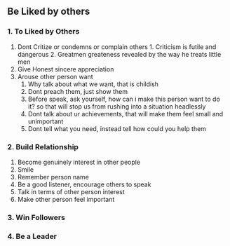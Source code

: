 ## Be Liked by others
### 1. To Liked by Others
1. Dont Critize or condemns or complain others
        1. Criticism is futile and dangerous
        2. Greatmen greateness revealed by the way he treats little men
3. Give Honest sincere appreciation
4. Arouse other person want
      1. Why talk about what we want, that is childish
      2. Dont preach them, just show them
      3. Before speak, ask yourself, how can i make this person want to do it? so that will stop us from rushing into a situation headlessly
      4. Dont talk about ur achievements, that will make them feel small and unimportant
      5. Dont tell what you need, instead tell how could you help them
### 2. Build Relationship
1. Become genuinely interest in other people
2. Smile
3. Remember person name
4. Be a good listener, encourage others to speak
5. Talk in terms of other person interest
6. Make other person feel important
   
### 3. Win Followers
### 4. Be a Leader  
     
